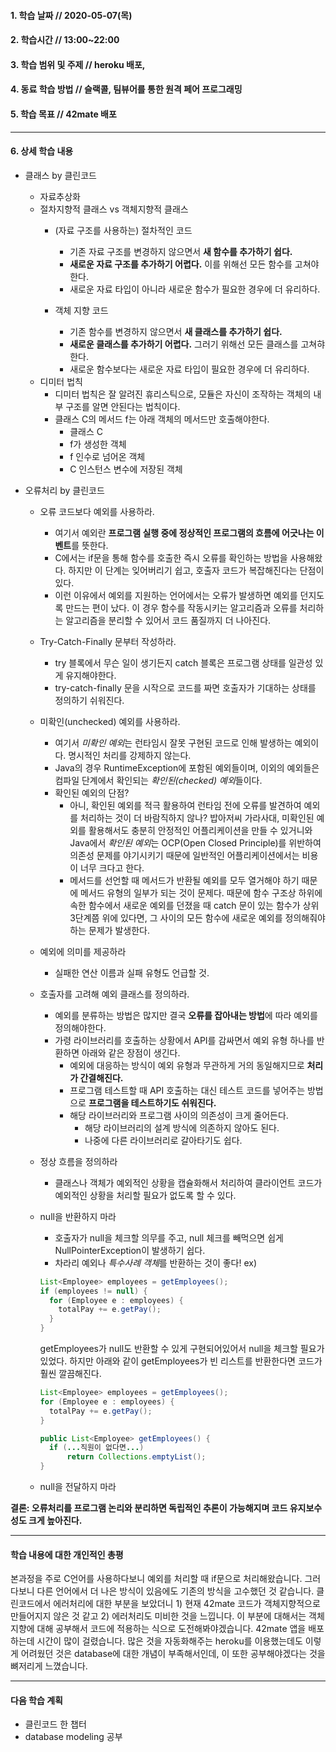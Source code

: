 #### 1. 학습 날짜 // 2020-05-07(목)

#### 2. 학습시간 // 13:00~22:00

#### 3. 학습 범위 및 주제 // heroku 배포,

#### 4. 동료 학습 방법 // 슬랙콜, 팀뷰어를 통한 원격 페어 프로그래밍

#### 5. 학습 목표 // 42mate 배포

---

#### 6. 상세 학습 내용

- 클래스 by 클린코드

  - 자료추상화
  - 절차지향적 클래스 vs 객체지향적 클래스
    - (자료 구조를 사용하는) 절차적인 코드
      - 기존 자료 구조를 변경하지 않으면서 **새 함수를 추가하기 쉽다.**
      - **새로운 자료 구조를 추가하기 어렵다.** 이를 위해선 모든 함수를 고쳐야한다.
      - 새로운 자료 타입이 아니라 새로운 함수가 필요한 경우에 더 유리하다.
    - 객체 지향 코드

      - 기존 함수를 변경하지 않으면서 **새 클래스를 추가하기 쉽다.**
      - **새로운 클래스를 추가하기 어렵다.** 그러기 위해선 모든 클래스를 고쳐햐한다.
      - 새로운 함수보다는 새로운 자료 타입이 필요한 경우에 더 유리하다.
  - 디미터 법칙
    - 디미터 법칙은 잘 알려진 휴리스틱으로, 모듈은 자신이 조작하는 객체의 내부 구조를 알면 안된다는 법칙이다.
    - 클래스 C의 메서드 f는 아래 객체의 메서드만 호출해야한다.
      - 클래스 C
      - f가 생성한 객체
      - f 인수로 넘어온 객체
      - C 인스턴스 변수에 저장된 객체

- 오류처리 by 클린코드

  - 오류 코드보다 예외를 사용하라.
    - 여기서 예외란 **프로그램 실행 중에 정상적인 프로그램의 흐름에 어긋나는 이벤트**를 뜻한다.
    - C에서는 if문을 통해 함수를 호출한 즉시 오류를 확인하는 방법을 사용해왔다. 하지만 이 단계는 잊어버리기 쉽고, 호출자 코드가 복잡해진다는 단점이 있다.
    - 이런 이유에서 예외를 지원하는 언어에서는 오류가 발생하면 예외를 던지도록 만드는 편이 났다. 이 경우 함수를 작동시키는 알고리즘과 오류를 처리하는 알고리즘을 분리할 수 있어서 코드 품질까지 더 나아진다.
  - Try-Catch-Finally 문부터 작성하라.
    - try 블록에서 무슨 일이 생기든지 catch 블록은 프로그램 상태를 일관성 있게 유지해야한다.
    - try-catch-finally 문을 시작으로 코드를 짜면 호출자가 기대하는 상태를 정의하기 쉬워진다.
  - 미확인(unchecked) 예외를 사용하라.
    - 여기서 *미확인 예외*는 런타임시 잘못 구현된 코드로 인해 발생하는 예외이다. 명시적인 처리를 강제하지 않는다.
    - Java의 경우 RuntimeException에 포함된 예외들이며, 이외의 예외들은 컴파일 단계에서 확인되는 *확인된(checked) 예외*들이다.
    - 확인된 예외의 단점?
      - 아니, 확인된 예외를 적극 활용하여 런타임 전에 오류를 발견하여 예외를 처리하는 것이 더 바람직하지 않나? 밥아저씨 가라사대, 미확인된 예외를 활용해서도 충분히 안정적인 어플리케이션을 만들 수 있거니와 Java에서 *확인된 예외*는 OCP(Open Closed Principle)를 위반하여 의존성 문제를 야기시키기 때문에 일반적인 어플리케이션에서는 비용이 너무 크다고 한다.
      - 메서드를 선언할 때 메서드가 반환될 예외를 모두 열거해야 하기 때문에 메서드 유형의 일부가 되는 것이 문제다. 때문에 함수 구조상 하위에 속한 함수에서 새로운 예외를 던졌을 때 catch 문이 있는 함수가 상위 3단계쯤 위에 있다면, 그 사이의 모든 함수에 새로운 예외를 정의해줘야하는 문제가 발생한다.
  - 예외에 의미를 제공하라
    - 실패한 연산 이름과 실패 유형도 언급할 것.
  - 호출자를 고려해 예외 클래스를 정의하라.
    - 예외를 분류하는 방법은 많지만 결국 **오류를 잡아내는 방법**에 따라 예외를 정의해야한다.
    - 가령 라이브러리를 호출하는 상황에서 API를 감싸면서 예외 유형 하나를 반환하면 아래와 같은 장점이 생긴다.
      - 예외에 대응하는 방식이 예외 유형과 무관하게 거의 동일해지므로 **처리가 간결해진다.**
      - 프로그램 테스트할 때 API 호출하는 대신 테스트 코드를 넣어주는 방법으로 **프로그램을 테스트하기도 쉬워진다.**
      - 해당 라이브러리와 프로그램 사이의 의존성이 크게 줄어든다.
        - 해당 라이브러리의 설계 방식에 의존하지 않아도 된다.
        - 나중에 다른 라이브러리로 갈아타기도 쉽다.
  - 정상 흐름을 정의하라
    - 클래스나 객체가 예외적인 상황을 캡슐화해서 처리하여 클라이언트 코드가 예외적인 상황을 처리할 필요가 없도록 할 수 있다.
  - null을 반환하지 마라

    - 호출자가 null을 체크할 의무를 주고, null 체크를 빼먹으면 쉽게 NullPointerException이 발생하기 쉽다.
    - 차라리 예외나 *특수사례 객체*를 반환하는 것이 좋다!
      ex)

    ```Java
    List<Employee> employees = getEmployees();
    if (employees != null) {
      for (Employee e : employees) {
        totalPay += e.getPay();
      }
    }
    ```

    getEmployees가 null도 반환할 수 있게 구현되어있어서 null을 체크할 필요가 있었다. 하지만 아래와 같이 getEmployees가 빈 리스트를 반환한다면 코드가 훨씬 깔끔해진다.

    ```Java
    List<Employee> employees = getEmployees();
    for (Employee e : employees) {
      totalPay += e.getPay();
    }

    public List<Employee> getEmployees() {
      if (...직원이 없다면...)
          return Collections.emptyList();
    }
    ```

  - null을 전달하지 마라

**결론: 오류처리를 프로그램 논리와 분리하면 독립적인 추론이 가능해지며 코드 유지보수성도 크게 높아진다.**

---

#### 학습 내용에 대한 개인적인 총평

본과정을 주로 C언어를 사용하다보니 예외를 처리할 때 if문으로 처리해왔습니다. 그러다보니 다른 언어에서 더 나은 방식이 있음에도 기존의 방식을 고수했던 것 같습니다. 클린코드에서 에러처리에 대한 부분을 보았더니 1) 현재 42mate 코드가 객체지향적으로 만들어지지 않은 것 같고 2) 에러처리도 미비한 것을 느낍니다. 이 부분에 대해서는 객체지향에 대해 공부해서 코드에 적용하는 식으로 도전해봐야겠습니다. 42mate 앱을 배포하는데 시간이 많이 걸렸습니다. 많은 것을 자동화해주는 heroku를 이용했는데도 이렇게 어려웠던 것은 database에 대한 개념이 부족해서인데, 이 또한 공부해야겠다는 것을 뼈저리게 느꼈습니다.

---

#### 다음 학습 계획

- 클린코드 한 챕터
- database modeling 공부
